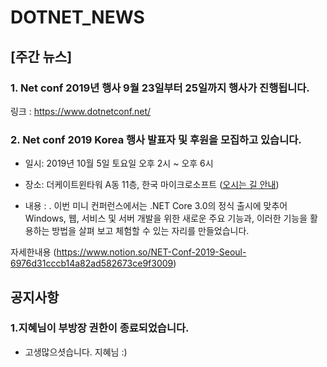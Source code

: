 # DOTNET_NEWS

## [주간 뉴스]

###  1. Net conf 2019년 행사 9월 23일부터 25일까지 행사가 진행됩니다.
링크 : https://www.dotnetconf.net/

### 2. Net conf 2019 Korea 행사 발표자 및 후원을 모집하고 있습니다.

- 일시: 2019년 10월 5일 토요일 오후 2시 ~ 오후 6시

- 장소: 더케이트윈타워 A동 11층, 한국 마이크로소프트 ([오시는 길 안내](https://map.naver.com/local/siteview.nhn?code=12080824))

- 내용 : . 이번 미니 컨퍼런스에서는 .NET Core 3.0의 정식 출시에 맞추어 Windows, 웹, 서비스 및 서버 
개발을 위한 새로운 주요 기능과, 이러한 기능을 활용하는 방법을 살펴 보고 체험할 수 있는 자리를 만들었습니다.

자세한내용 (https://www.notion.so/NET-Conf-2019-Seoul-6976d31cccb14a82ad582673ce9f3009)


## 공지사항

### 1.지혜님이 부방장 권한이 종료되었습니다.
- 고생많으셧습니다. 지혜님 :)
